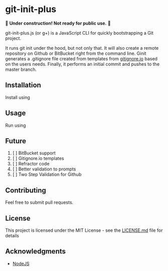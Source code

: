 # git-init-plus

:construction: __Under construction! Not ready for public use.__ :construction:

git-init-plus.js (or g+) is a JavaScript CLI for quickly bootstrapping a Git project.

It runs git init under the hood, but not only that. 
It will also create a remote repository on Github or BitBucket right from the command line.
Ginit generates a .gitignore file  created from templates from [gitignore.io](https://www.gitignore.io/) based on the users needs.
Finally, it performs an initial commit and pushes to the master branch.

## Installation

Install using


## Usage

Run using

    

## Future
1. [ ] BitBucket support
2. [ ] Gitignore.io templates
3. [ ] Refractor code
4. [ ] Better validation to prompts
5. [ ] Two Step Validation for Github

## Contributing

Feel free to submit pull requests.

## License

This project is licensed under the MIT License - see the 
[LICENSE.md](https://github.com/jasonCodeng/git-init-plus/blob/master/LICENSE.md) file for details

## Acknowledgments

* [NodeJS](https://nodejs.org/)
